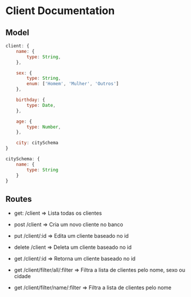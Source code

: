 # Client Documentation

## Model

```javascript
client: {
    name: {
        type: String,
    },

    sex: {
        type: String,
        enum: ['Homem', 'Mulher', 'Outros']
    },

    birthday: {
        type: Date,
    },

    age: {
        type: Number,
    },

    city: citySchema
}
```

```javascript
citySchema: {
    name: {
        type: String
    }
}
```

## Routes

- get: /client => Lista todas os clientes

- post /client => Cria um novo cliente no banco

- put /client/:id => Edita um cliente baseado no id

- delete  /client => Deleta um cliente baseado no id

- get /client/:id => Retorna um cliente baseado no id 

- get /client/filter/all/:filter => Filtra a lista de clientes pelo nome, sexo ou cidade 

- get /client/filter/name/:filter => Filtra a lista de clientes pelo nome
